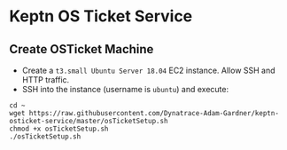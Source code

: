 # Keptn OS Ticket Service

## Create OSTicket Machine

* Create a `t3.small Ubuntu Server 18.04` EC2 instance. Allow SSH and HTTP traffic.
* SSH into the instance (username is `ubuntu`) and execute:
```
cd ~
wget https://raw.githubusercontent.com/Dynatrace-Adam-Gardner/keptn-osticket-service/master/osTicketSetup.sh
chmod +x osTicketSetup.sh
./osTicketSetup.sh
````
